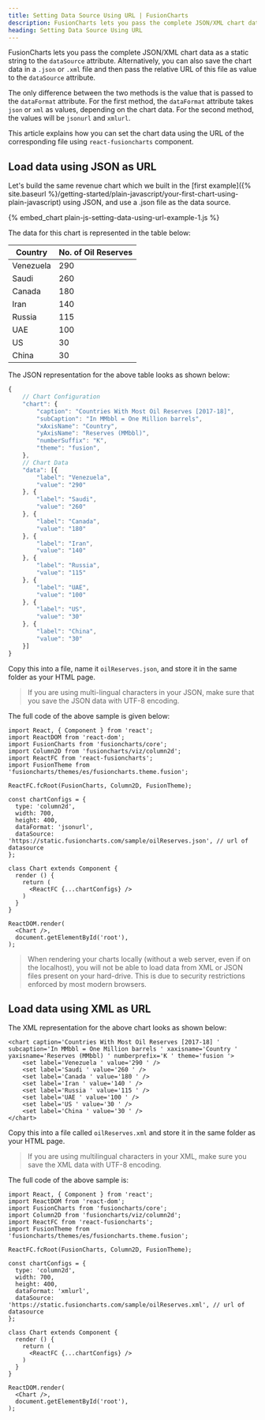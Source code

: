 ```yaml
---
title: Setting Data Source Using URL | FusionCharts
description: FusionCharts lets you pass the complete JSON/XML chart data using a JSON file or a URL without losing any functionality
heading: Setting Data Source Using URL
---
```


FusionCharts lets you pass the complete JSON/XML chart data as a static string to the `dataSource` attribute. Alternatively, you can also save the chart data in a `.json` or `.xml` file and then pass the relative URL of this file as value to the `dataSource` attribute. 

The only difference between the two methods is the value that is passed to the `dataFormat` attribute. For the first method, the `dataFormat` attribute takes `json` or `xml` as values, depending on the chart data. For the second method, the values will be `jsonurl` and `xmlurl`.

This article explains how you can set the chart data using the URL of the corresponding file using `react-fusioncharts` component.

## Load data using JSON as URL

Let's build the same revenue chart which we built in the [first example]({% site.baseurl %}/getting-started/plain-javascript/your-first-chart-using-plain-javascript) using JSON, and use a .json file as the data source.

{% embed_chart plain-js-setting-data-using-url-example-1.js %}

The data for this chart is represented in the table below:

Country|No. of Oil Reserves|
-|-
Venezuela|290|
Saudi|260|
Canada|180|
Iran|140|
Russia|115|
UAE|100|
US|30|
China|30|

The JSON representation for the above table looks as shown below:

```javascript
{
    // Chart Configuration
    "chart": {
        "caption": "Countries With Most Oil Reserves [2017-18]",
        "subCaption": "In MMbbl = One Million barrels",
        "xAxisName": "Country",
        "yAxisName": "Reserves (MMbbl)",
        "numberSuffix": "K",
        "theme": "fusion",
    },
    // Chart Data
    "data": [{
        "label": "Venezuela",
        "value": "290"
    }, {
        "label": "Saudi",
        "value": "260"
    }, {
        "label": "Canada",
        "value": "180"
    }, {
        "label": "Iran",
        "value": "140"
    }, {
        "label": "Russia",
        "value": "115"
    }, {
        "label": "UAE",
        "value": "100"
    }, {
        "label": "US",
        "value": "30"
    }, {
        "label": "China",
        "value": "30"
    }]
}
```

Copy this into a file, name it `oilReserves.json`, and store it in the same folder as your HTML page.

> If you are using multi-lingual characters in your JSON, make sure that you save the JSON data with UTF-8 encoding.

The full code of the above sample is given below:

```
import React, { Component } from 'react';
import ReactDOM from 'react-dom';
import FusionCharts from 'fusioncharts/core';
import Column2D from 'fusioncharts/viz/column2d';
import ReactFC from 'react-fusioncharts';
import FusionTheme from 'fusioncharts/themes/es/fusioncharts.theme.fusion';

ReactFC.fcRoot(FusionCharts, Column2D, FusionTheme);

const chartConfigs = {
  type: 'column2d',
  width: 700,
  height: 400,
  dataFormat: 'jsonurl',
  dataSource: 'https://static.fusioncharts.com/sample/oilReserves.json', // url of datasource
};

class Chart extends Component {
  render () {
    return (
      <ReactFC {...chartConfigs} />
    )
  }
}

ReactDOM.render(
  <Chart />,
  document.getElementById('root'),
);
```

> When rendering your charts locally (without a web server, even if on the localhost), you will not be able to load data from XML or JSON files present on your hard-drive. This is due to security restrictions enforced by most modern browsers.

## Load data using XML as URL

The XML representation for the above chart looks as shown below:

```
<chart caption='Countries With Most Oil Reserves [2017-18] ' subcaption='In MMbbl = One Million barrels ' xaxisname='Country ' yaxisname='Reserves (MMbbl) ' numberprefix='K ' theme='fusion '>
    <set label='Venezuela ' value='290 ' />
    <set label='Saudi ' value='260 ' />
    <set label='Canada ' value='180 ' />
    <set label='Iran ' value='140 ' />
    <set label='Russia ' value='115 ' />
    <set label='UAE ' value='100 ' />
    <set label='US ' value='30 ' />
    <set label='China ' value='30 ' />
</chart>
```
Copy this into a file called `oilReserves.xml` and store it in the same folder as your HTML page.

> If you are using multilingual characters in your XML, make sure you save the XML data with UTF-8 encoding.

The full code of the above sample is:

```React
import React, { Component } from 'react';
import ReactDOM from 'react-dom';
import FusionCharts from 'fusioncharts/core';
import Column2D from 'fusioncharts/viz/column2d';
import ReactFC from 'react-fusioncharts';
import FusionTheme from 'fusioncharts/themes/es/fusioncharts.theme.fusion';

ReactFC.fcRoot(FusionCharts, Column2D, FusionTheme);

const chartConfigs = {
  type: 'column2d',
  width: 700,
  height: 400,
  dataFormat: 'xmlurl',
  dataSource: 'https://static.fusioncharts.com/sample/oilReserves.xml', // url of datasource
};

class Chart extends Component {
  render () {
    return (
      <ReactFC {...chartConfigs} />
    )
  }
}

ReactDOM.render(
  <Chart />,
  document.getElementById('root'),
);
```